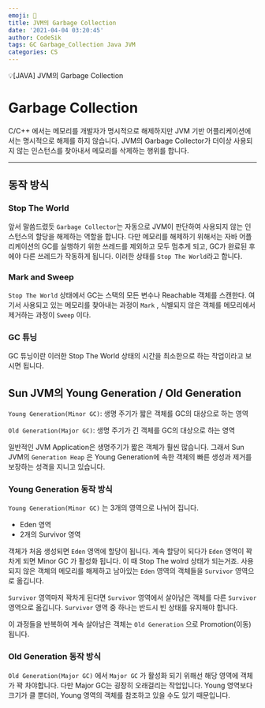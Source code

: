 ```yaml
---
emoji: 🧢
title: JVM의 Garbage Collection
date: '2021-04-04 03:20:45'
author: CodeSik
tags: GC Garbage_Collection Java JVM
categories: CS
---
```


<p class="callout"> 💡[JAVA] JVM의 Garbage Collection </p>

# Garbage Collection
C/C++ 에서는 메모리를 개발자가 명시적으로 해제하지만 JVM 기반 어플리케이션에서는 명시적으로 해제를 하지 않습니다. JVM의 Garbage Collector가 더이상 사용되지 않는 인스턴스를 찾아내서 메모리를 삭제하는 행위를 합니다.

---

## 동작 방식
### Stop The World

앞서 말씀드렸듯 `Garbage Collector`는 자동으로 JVM이 판단하여 사용되지 않는 인스턴스의 할당을 해제하는 역할을 합니다. 다만 메모리를 해제하기 위해서는 자바 어플리케이션의 GC를 실행하기 위한 쓰레드를 제외하고 모두 멈추게 되고, GC가 완료된 후에야 다른 쓰레드가 작동하게 됩니다. 이러한 상태를 `Stop The World`라고 합니다.

### Mark and Sweep

`Stop The World`  상태에서 GC는 스택의 모든 변수나 Reachable 객체를 스캔한다. 여기서 사용되고 있는 메모리를 찾아내는 과정이 `Mark` , 식별되지 않은 객체를 메모리에서 제거하는 과정이 `Sweep` 이다.

### GC 튜닝

GC 튜닝이란 이러한 Stop The World 상태의 시간을 최소한으로 하는 작업이라고 보시면 됩니다.

## Sun JVM의 Young Generation / Old Generation

`Young Generation(Minor GC)`: 생명 주기가 짧은 객체를 GC의 대상으로 하는 영역

`Old Generation(Major GC)`: 생명 주기가 긴 객체를 GC의 대상으로 하는 영역

일반적인 JVM Application은 생명주기가 짧은 객체가 훨씬 많습니다. 그래서 Sun JVM의 `Generation Heap` 은 Young Generation에 속한 객체의 빠른 생성과 제거를 보장하는 성격을 지니고 있습니다.

### Young Generation 동작 방식

`Young Generation(Minor GC)` 는 3개의 영역으로 나뉘어 집니다.

- Eden 영역
- 2개의 Survivor 영역

객체가 처음 생성되면  `Eden` 영역에 할당이 됩니다. 계속 할당이 되다가  `Eden` 영역이 꽉차게 되면 Minor GC 가 활성화 됩니다. 이 때 Stop The wolrd 상태가 되는거죠. 사용되지 않은 객체의 메모리를 해제하고 남아있는 `Eden` 영역의 객체들을 `Survivor` 영역으로 옮깁니다.

`Survivor` 영역마저 꽉차게 된다면 `Survivor` 영역에서 살아남은 객체를 다른 `Survivor` 영역으로 옮깁니다. `Survivor` 영역 중 하나는 반드시 빈 상태를 유지해야 합니다.

이 과정들을 반복하여 계속 살아남은 객체는 `Old Generation` 으로 Promotion(이동) 됩니다.

### Old Generation 동작 방식

`Old Generation(Major GC)` 에서 `Major GC` 가 활성화 되기 위해선 해당 영역에 객체가 꽉 차야합니다. 다만 Major GC는 굉장히 오래걸리는 작업입니다. Young 영역보다 크기가 클 뿐더러, Young 영역의 객체를 참조하고 있을 수도 있기 때문입니다.

```toc
```
